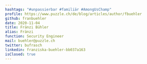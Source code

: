 ```yaml
---
hashtags: "#unpassierbar #familiär #AmongUsChamp"
profile: https://www.puzzle.ch/de/blog/articles/author/fbuehler
github: franbuehler
date: 2020-11-04
title: Fränzi Bühler
alias: Fränzi
function: Security Engineer
mail: buehler@puzzle.ch
twitter: bufrasch
linkedin: franziska-buehler-bb037a163
isClosed: true
---
```

